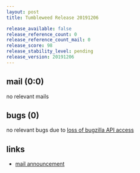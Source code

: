 ```yaml
---
layout: post
title: Tumbleweed Release 20191206

release_available: false
release_reference_count: 0
release_reference_count_mail: 0
release_score: 98
release_stability_level: pending
release_version: 20191206
---
```


## mail (0:0)

no relevant mails

## bugs (0)

<!--more-->

no relevant bugs due to [loss of bugzilla API access](https://bugzilla.opensuse.org/show_bug.cgi?id=1157722)



## links

- [mail announcement](https://lists.opensuse.org/opensuse-factory/2019-12/msg00055.html)
